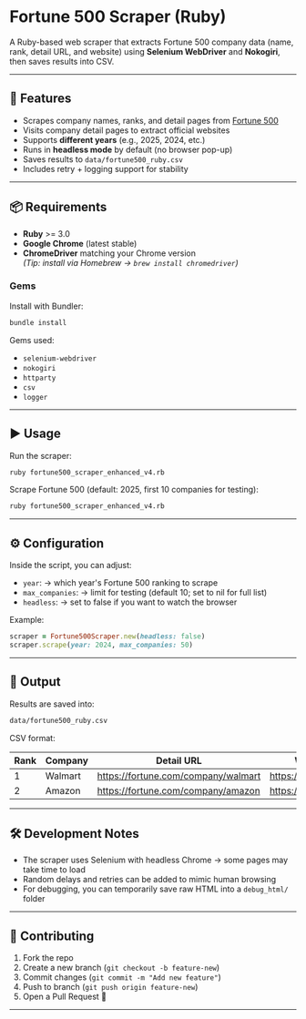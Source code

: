 # Fortune 500 Scraper (Ruby)

A Ruby-based web scraper that extracts Fortune 500 company data (name, rank, detail URL, and website) using **Selenium WebDriver** and **Nokogiri**, then saves results into CSV.

---

## 🚀 Features

- Scrapes company names, ranks, and detail pages from [Fortune 500](https://fortune.com/ranking/fortune500/)
- Visits company detail pages to extract official websites
- Supports **different years** (e.g., 2025, 2024, etc.)
- Runs in **headless mode** by default (no browser pop-up)
- Saves results to `data/fortune500_ruby.csv`
- Includes retry + logging support for stability

---

## 📦 Requirements

- **Ruby** >= 3.0
- **Google Chrome** (latest stable)
- **ChromeDriver** matching your Chrome version  
  *(Tip: install via Homebrew → `brew install chromedriver`)*

### Gems

Install with Bundler:

```bash
bundle install
```

Gems used:
- `selenium-webdriver`
- `nokogiri`
- `httparty`
- `csv`
- `logger`

---

## ▶️ Usage

Run the scraper:

```bash
ruby fortune500_scraper_enhanced_v4.rb
```

Scrape Fortune 500 (default: 2025, first 10 companies for testing):

```bash
ruby fortune500_scraper_enhanced_v4.rb
```

---

## ⚙️ Configuration

Inside the script, you can adjust:

- `year`: → which year's Fortune 500 ranking to scrape
- `max_companies`: → limit for testing (default 10; set to nil for full list)
- `headless`: → set to false if you want to watch the browser

Example:

```ruby
scraper = Fortune500Scraper.new(headless: false)
scraper.scrape(year: 2024, max_companies: 50)
```

---

## 📂 Output

Results are saved into:

```bash
data/fortune500_ruby.csv
```

CSV format:

| Rank | Company | Detail URL | Website |
|------|---------|------------|---------|
| 1 | Walmart | https://fortune.com/company/walmart | https://walmart.com |
| 2 | Amazon | https://fortune.com/company/amazon | https://amazon.com |

---

## 🛠 Development Notes

- The scraper uses Selenium with headless Chrome → some pages may take time to load
- Random delays and retries can be added to mimic human browsing
- For debugging, you can temporarily save raw HTML into a `debug_html/` folder

---

## 🤝 Contributing

1. Fork the repo
2. Create a new branch (`git checkout -b feature-new`)
3. Commit changes (`git commit -m "Add new feature"`)
4. Push to branch (`git push origin feature-new`)
5. Open a Pull Request 🚀

---

```
